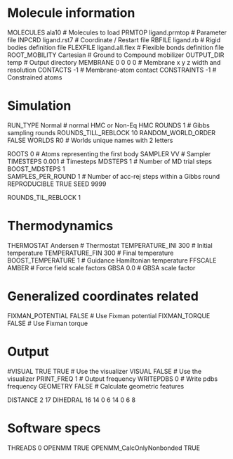 # Molecule information
MOLECULES ala10                  # Molecules to load
PRMTOP ligand.prmtop       # Parameter file
INPCRD ligand.rst7      # Coordinate / Restart file
RBFILE ligand.rb    # Rigid bodies definition file 
FLEXFILE ligand.all.flex  # Flexible bonds definition file
ROOT_MOBILITY Cartesian  # Ground to Compound mobilizer
OUTPUT_DIR temp # Output directory
MEMBRANE 0 0 0 0 # Membrane x y z width and resolution
CONTACTS -1  # Membrane-atom contact
CONSTRAINTS -1  # Constrained atoms

# Simulation
RUN_TYPE Normal # normal HMC or Non-Eq HMC
ROUNDS 1                   # Gibbs sampling rounds
ROUNDS_TILL_REBLOCK 10 
RANDOM_WORLD_ORDER FALSE 
WORLDS R0 # Worlds unique names with 2 letters 

ROOTS 0 # Atoms representing the first body
SAMPLER VV      # Sampler
TIMESTEPS 0.001              # Timesteps 
MDSTEPS 1     # Number of MD trial steps
BOOST_MDSTEPS 1   
SAMPLES_PER_ROUND 1  # Number of acc-rej steps within a Gibbs round
REPRODUCIBLE TRUE
SEED 9999


ROUNDS_TIL_REBLOCK 1

# Thermodynamics
THERMOSTAT Andersen     # Thermostat 
TEMPERATURE_INI  300    # Initial temperature
TEMPERATURE_FIN  300    # Final temperature
BOOST_TEMPERATURE   1     # Guidance Hamiltonian temperature
FFSCALE AMBER        # Force field scale factors
GBSA 0.0         # GBSA scale factor

# Generalized coordinates related
FIXMAN_POTENTIAL FALSE  # Use Fixman potential
FIXMAN_TORQUE FALSE        # Use Fixman torque

# Output
#VISUAL TRUE TRUE              # Use the visualizer
VISUAL FALSE           # Use the visualizer
PRINT_FREQ 1 # Output frequency
WRITEPDBS 0    # Write pdbs frequency
GEOMETRY FALSE             # Calculate geometric features

DISTANCE 2 17
DIHEDRAL 16 14 0 6 14 0 6 8

# Software specs
THREADS 0
OPENMM TRUE
OPENMM_CalcOnlyNonbonded TRUE

